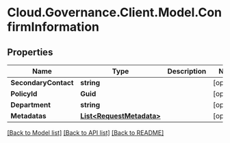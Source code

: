 # Cloud.Governance.Client.Model.ConfirmInformation
## Properties

Name | Type | Description | Notes
------------ | ------------- | ------------- | -------------
**SecondaryContact** | **string** |  | [optional] 
**PolicyId** | **Guid** |  | [optional] 
**Department** | **string** |  | [optional] 
**Metadatas** | [**List&lt;RequestMetadata&gt;**](RequestMetadata.md) |  | [optional] 

[[Back to Model list]](../README.md#documentation-for-models) [[Back to API list]](../README.md#documentation-for-api-endpoints) [[Back to README]](../README.md)

